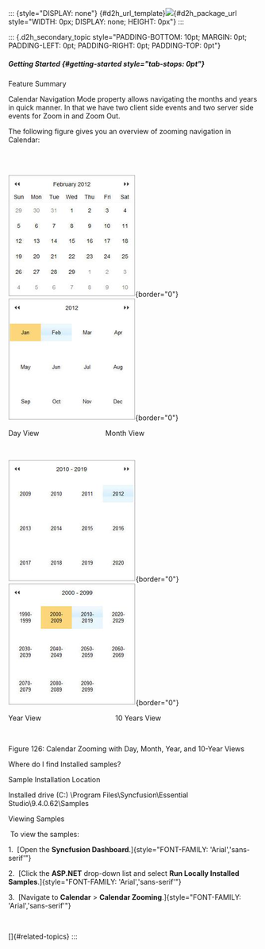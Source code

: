 ::: {style="DISPLAY: none"}
[](ms-xhelp:///?Id=d2h_url_template){#d2h_url_template}![](!package_url!){#d2h_package_url style="WIDTH: 0px; DISPLAY: none; HEIGHT: 0px"}
:::

::: {.d2h_secondary_topic style="PADDING-BOTTOM: 10pt; MARGIN: 0pt; PADDING-LEFT: 0pt; PADDING-RIGHT: 0pt; PADDING-TOP: 0pt"}
##### Getting Started {#getting-started style="tab-stops: 0pt"}

Feature Summary

Calendar Navigation Mode property allows navigating the months and years in quick manner. In that we have two client side events and two server side events for Zoom in and Zoom Out.

The following figure gives you an overview of zooming navigation in Calendar:

 

\
![Description: Description: D:\\Projects\\Documentation\\Photos\\Calendar_DayView.jpg](ImagesExt/image72_197.jpg){border="0"}  ![Description: Description: D:\\Projects\\Documentation\\Photos\\Calendar_MonthView.jpg](ImagesExt/image72_198.jpg){border="0"}

Day View                                  Month View

 

![Description: Description: D:\\Projects\\Documentation\\Photos\\Calendar_YearView.jpg](ImagesExt/image72_199.jpg){border="0"}  ![Description: Description: D:\\Projects\\Documentation\\Photos\\Calendar_10YearView.jpg](ImagesExt/image72_200.jpg){border="0"}

Year View                                      10 Years View

 

Figure 126: Calendar Zooming with Day, Month, Year, and 10-Year Views

Where do I find Installed samples?

Sample Installation Location

Installed drive (C:) \\Program Files\\Syncfusion\\Essential Studio\\9.4.0.62\\Samples 

Viewing Samples

 To view the samples:

1.  [Open the **Syncfusion Dashboard**.]{style="FONT-FAMILY: 'Arial','sans-serif'"}

2.  [Click the **ASP.NET** drop-down list and select **Run Locally Installed Samples**.]{style="FONT-FAMILY: 'Arial','sans-serif'"}

3.  [Navigate to **Calendar** \> **Calendar Zooming**.]{style="FONT-FAMILY: 'Arial','sans-serif'"}

 

[]{#related-topics}
:::
